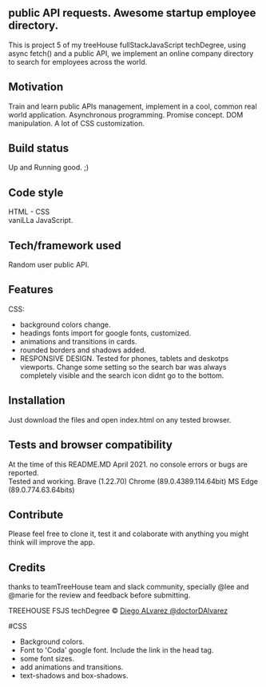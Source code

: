 ## public API requests. Awesome startup employee directory.
This is project 5 of my treeHouse fullStackJavaScript techDegree, using async fetch() and a public API, we implement an online company directory to search for employees across the world.

## Motivation
Train and learn public APIs management, implement in a cool, common real world application.
Asynchronous programming. Promise concept.
DOM manipulation.
A lot of CSS customization.

## Build status
Up and Running good. ;)

## Code style
HTML - CSS <br>
vaniLLa JavaScript.

## Tech/framework used
Random user public API.

## Features
CSS:
* background colors change.
* headings fonts import for google fonts, customized.
* animations and transitions in cards.
* rounded borders and shadows added.
* RESPONSIVE DESIGN. Tested for phones, tablets and deskotps viewports. Change some setting so the search bar was always completely visible and the search icon didnt go to the bottom.

## Installation
Just download the files and open index.html on any tested browser.

## Tests and browser compatibility
At the time of this README.MD April 2021. no console errors or bugs are reported. <br>
Tested and working. Brave (1.22.70) Chrome (89.0.4389.114.64bit) MS Edge (89.0.774.63.64bits)

## Contribute
Please feel free to clone it, test it and colaborate with anything you might think will improve the app.

## Credits
thanks to teamTreeHouse team and slack community, specially @lee and @marie for the review and feedback before submitting.

TREEHOUSE FSJS techDegree © [Diego ALvarez @doctorDAlvarez]()

 #CSS
  * Background colors.
  * Font to 'Coda' google font. Include the link in the head tag.
  * some font sizes.
  * add animations and transitions.
  * text-shadows and box-shadows.

